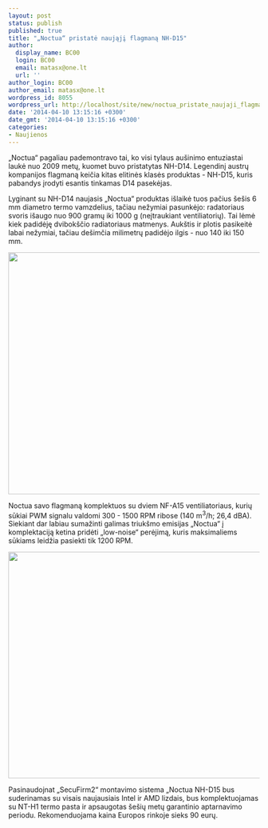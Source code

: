 ```yaml
---
layout: post
status: publish
published: true
title: "„Noctua“ pristatė naująjį flagmaną NH-D15"
author:
  display_name: BC00
  login: BC00
  email: matasx@one.lt
  url: ''
author_login: BC00
author_email: matasx@one.lt
wordpress_id: 8055
wordpress_url: http://localhost/site/new/noctua_pristate_naujaji_flagmana_nhd15/
date: '2014-04-10 13:15:16 +0300'
date_gmt: '2014-04-10 13:15:16 +0300'
categories:
- Naujienos
---
```

<p>
	&bdquo;Noctua&ldquo; pagaliau pademontravo tai, ko visi tylaus au&scaron;inimo entuziastai laukė nuo 2009 metų, kuomet buvo pristatytas NH-D14. Legendinį austrų kompanijos flagmaną keičia kitas elitinės klasės produktas - NH-D15, kuris pabandys įrodyti esantis tinkamas D14 pasekėjas.</p>
<p>
	Lyginant su NH-D14 naujasis &bdquo;Noctua&ldquo; produktas i&scaron;laikė tuos pačius &scaron;e&scaron;is 6 mm diametro termo vamzdelius, tačiau nežymiai pasunkėjo: radatoriaus svoris i&scaron;augo nuo 900 gramų iki 1000 g (neįtraukiant ventiliatorių). Tai lėmė kiek padidėję dvibok&scaron;čio radiatoriaus matmenys. Auk&scaron;tis ir plotis pasikeitė labai nežymiai, tačiau de&scaron;imčia milimetrų padidėjo ilgis - nuo 140 iki 150 mm.</p>
<p>
	<img alt="" src="http://technews.lt/userfiles/Noctua_NH-D15_01.jpg" style="width: 520px; height: 484px;" /></p>
<p>
	Noctua savo flagmaną komplektuos su dviem NF-A15 ventiliatoriaus, kurių sūkiai PWM signalu valdomi 300 - 1500 RPM ribose (140 m<sup>3</sup>/h; 26,4 dBA). Siekiant dar labiau sumažinti galimas triuk&scaron;mo emisijas &bdquo;Noctua&ldquo; į komplektaciją ketina pridėti &bdquo;low-noise&ldquo; perėjimą, kuris maksimaliems sūkiams leidžia pasiekti tik 1200 RPM.</p>
<p>
	<img alt="" src="http://technews.lt/userfiles/Noctua_NH-D15_02.jpg" style="width: 520px; height: 453px;" /></p>
<p>
	Pasinaudojnat &bdquo;SecuFirm2&ldquo; montavimo sistema &bdquo;Noctua NH-D15 bus suderinamas su visais naujausiais Intel ir AMD lizdais, bus komplektuojamas su NT-H1 termo pasta ir apsaugotas &scaron;e&scaron;ių metų garantinio aptarnavimo periodu. Rekomenduojama kaina Europos rinkoje sieks 90 eurų.</p>
